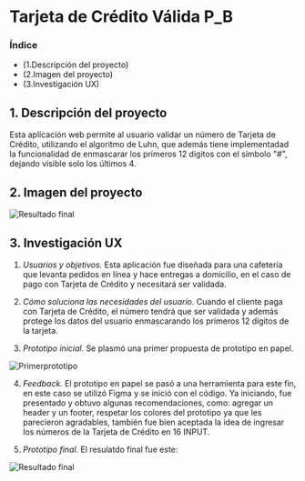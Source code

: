 # Tarjeta de Crédito Válida P_B

### Índice
* (1.Descripción del proyecto)
* (2.Imagen del proyecto)
* (3.Investigación UX)

## 1. Descripción del proyecto

Esta aplicación web permite al usuario validar un número de Tarjeta de Crédito, utilizando el algoritmo de Luhn, que además tiene implementadad la funcionalidad de enmascarar los primeros 12 dígitos con el símbolo "#", dejando visible solo los últimos 4.

## 2. Imagen del proyecto

![Resultado final](/src/IMAGENES/FINAL.png)


## 3. Investigación UX

1. _Usuarios y objetivos._ Esta aplicación fue diseñada para una cafetería que levanta pedidos en línea y hace entregas a domicilio, en el caso de pago con Tarjeta de Crédito y necesitará ser validada.

2. _Cómo soluciona las necesidades del usuario._ Cuando el cliente paga con Tarjeta de Crédito, el número tendrá que ser validada y además protege los datos del usuario enmascarando los primeros 12 dígitos de la tarjeta.

3. _Prototipo inicial._ Se plasmó una primer propuesta de prototipo en papel.

![Primerprototipo](/src/IMAGENES/PROTOTIPO.png)

4. _Feedback._ El prototipo en papel se pasó a una herramienta para este fin, en este caso se utilizó Figma y se inició con el código. Ya iniciando, fue presentado y obtuvo algunas recomendaciones, como: agregar un header y un footer, respetar los colores del prototipo ya que les parecieron agradables, también fue bien aceptada la idea de ingresar los números de la Tarjeta de Crédito en 16 INPUT.

5. _Prototipo final._ El resulatdo final fue este:

![Resultado final](/src/IMAGENES/PROTOTIPO1_FIGMA.png)
